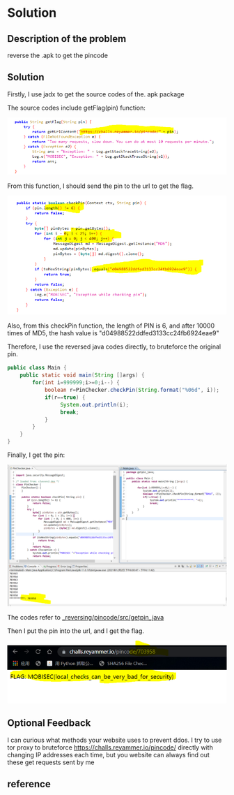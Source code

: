 # Solution


## Description of the problem

reverse the .apk to get the pincode

## Solution

Firstly, I use jadx to get the source codes of the. apk package

The source codes include getFlag(pin) function:

<img src="screenshots/_reversing/pincode/c1.PNG" alt="flag" style="zoom:100%;" />

From this function, I should send the pin to the url to get the flag.



<img src="screenshots/_reversing/pincode/c2.PNG" alt="flag" style="zoom:100%;" />

Also, from this checkPin function, the length of PIN is 6, and after 10000 times of MD5, the hash value is "d04988522ddfed3133cc24fb6924eae9"



Therefore, I use the reversed java codes directly, to bruteforce the original pin.

```java
public class Main {
	public static void main(String []args) {
		for(int i=999999;i>=0;i--) {
			boolean r=PinChecker.checkPin(String.format("%06d", i));
			if(r==true) {
				 System.out.println(i);
				 break;
			}
		}
	}
}
```



Finally, I get the pin:

<img src="screenshots/_reversing/pincode/7.PNG" alt="flag" style="zoom:100%;" />



The codes refer to [_reversing/pincode/src/getpin_java](_reversing/pincode/src/getpin_java)

Then  I put the pin into the url, and I get the flag.

<img src="screenshots/_reversing/pincode/r.PNG" alt="flag" style="zoom:75%;" />





## Optional Feedback

I can curious what methods your website uses to prevent ddos. I try to use tor proxy to bruteforce https://challs.reyammer.io/pincode/ directly with changing IP addresses each time, but you website can always find out these get requests sent by me



## reference

